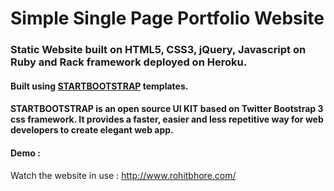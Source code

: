 # Simple Single Page Portfolio Website

### Static Website built on HTML5, CSS3, jQuery, Javascript on Ruby and Rack framework deployed on Heroku.

#### Built using [STARTBOOTSTRAP](http://startbootstrap.com) templates.

#### STARTBOOTSTRAP is an open source UI KIT based on Twitter Bootstrap 3 css framework. It provides a faster, easier and less repetitive way for web developers to create elegant web app.

#### Demo :
Watch the website in use : http://www.rohitbhore.com/
